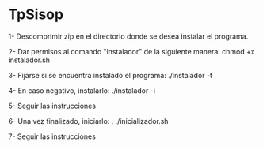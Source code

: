# TpSisop

1- Descomprimir zip en el directorio donde se desea instalar el programa.

2- Dar permisos al comando "instalador" de la siguiente manera:
		chmod +x instalador.sh

3- Fijarse si se encuentra instalado el programa:
		./instalador -t

4- En caso negativo, instalarlo:
		./instalador -i

5- Seguir las instrucciones

6- Una vez finalizado, iniciarlo:
		. ./inicializador.sh

7- Seguir las instrucciones